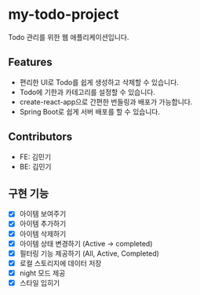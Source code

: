 # my-todo-project

Todo 관리를 위한 웹 애플리케이션입니다.

## Features

- 편리한 UI로 Todo를 쉽게 생성하고 삭제할 수 있습니다.
- Todo에 기한과 카테고리를 설정할 수 있습니다.
- create-react-app으로 간편한 번들링과 배포가 가능합니다.
- Spring Boot로 쉽게 서버 배포를 할 수 있습니다.

## Contributors

- FE: 김민기
- BE: 김민기

## 구현 기능

- [x] 아이템 보여주기
- [x] 아이템 추가하기
- [x] 아이템 삭제하기
- [x] 아이템 상태 변경하기 (Active -> completed)
- [x] 필터링 기능 제공하기 (All, Active, Completed)
- [x] 로컬 스토리지에 데이터 저장
- [x] night 모드 제공
- [x] 스타일 입히기
